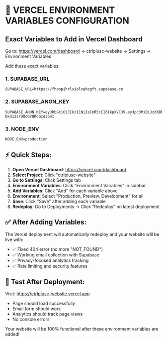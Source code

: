# 🔧 VERCEL ENVIRONMENT VARIABLES CONFIGURATION

## Exact Variables to Add in Vercel Dashboard

Go to: https://vercel.com/dashboard → ctrlplusc-website → Settings → Environment Variables

Add these exact variables:

### 1. SUPABASE_URL
```
SUPABASE_URL=https://fhonpihrlsiolxehogft.supabase.co
```

### 2. SUPABASE_ANON_KEY
```
SUPABASE_ANON_KEY=eyJhbGciOiJIUzI1NiIsInR5cCI6IkpXVCJ9.eyJpc3MiOiJzdXBhYmFzZSIsInJlZiI6ImZob25waWhybHNpb2x4ZWhvZ2Z0Iiwicm9sZSI6ImFub24iLCJpYXQiOjE3NTgwNTA2NjYsImV4cCI6MjA3MzYyNjY2Nn0.Mq7VuhogcQZm_QlDfODp-Nxd12zFDOoGY0KoGId3omI
```

### 3. NODE_ENV
```
NODE_ENV=production
```

## ⚡ Quick Steps:

1. **Open Vercel Dashboard**: https://vercel.com/dashboard
2. **Select Project**: Click "ctrlplusc-website"
3. **Go to Settings**: Click Settings tab
4. **Environment Variables**: Click "Environment Variables" in sidebar
5. **Add Variables**: Click "Add" for each variable above
6. **Environment**: Select "Production, Preview, Development" for all
7. **Save**: Click "Save" after adding each variable
8. **Redeploy**: Go to Deployments → Click "Redeploy" on latest deployment

## ✅ After Adding Variables:

The Vercel deployment will automatically redeploy and your website will be live with:
- ✅ Fixed 404 error (no more "NOT_FOUND")
- ✅ Working email collection with Supabase
- ✅ Privacy-focused analytics tracking
- ✅ Rate limiting and security features

## 🧪 Test After Deployment:

Visit: https://ctrlplusc-website.vercel.app
- Page should load successfully
- Email form should work
- Analytics should track page views
- No console errors

Your website will be 100% functional after these environment variables are added!